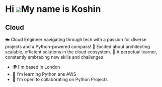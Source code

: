  Hi ![](https://user-images.githubusercontent.com/18350557/176309783-0785949b-9127-417c-8b55-ab5a4333674e.gif)My name is Koshin
==============================================================================================================================

Cloud
-----

☁️ Cloud Engineer navigating through tech with a passion for diverse projects and a Python-powered compass! 🐍 Excited about architecting scalable, efficient solutions in the cloud ecosystem. 🚀 A perpetual learner, constantly embracing new skills and challenges

* 🌍  I'm based in London
* 🧠  I'm learning Python ans AWS
* 🤝  I'm open to collaborating on Python Projects

